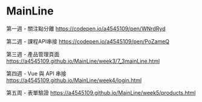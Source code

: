 # MainLine
第一週 - 關注點分離 https://codepen.io/a4545109/pen/WNrdRyd

第二週 - 課程API串接 https://codepen.io/a4545109/pen/PoZameQ

第三週 - 產品管理頁面 https://a4545109.github.io/MainLine/week3/7_3mainLine.html

第四週 - Vue 與 API 串接 https://a4545109.github.io/MainLine/week4/login.html

第五周 - 表單驗證 https://a4545109.github.io/MainLine/week5/products.html
